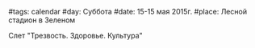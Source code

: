 #tags: calendar
#day: Суббота
#date: 15-15 мая 2015г.
#place: Лесной стадион в Зеленом

Слет "Трезвость. Здоровье. Культура"